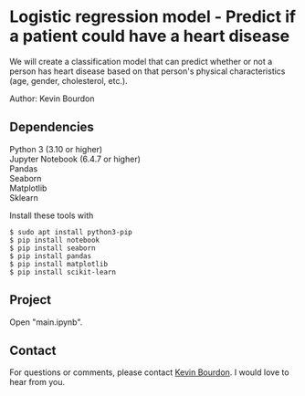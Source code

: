 # Logistic regression model - Predict if a patient could have a heart disease

We will create a classification model that can predict whether or not a person has heart disease based on that person's physical characteristics (age, gender, cholesterol, etc.).

Author: Kevin Bourdon

## Dependencies

Python 3 (3.10 or higher) <br>
Jupyter Notebook (6.4.7 or higher)<br>
Pandas<br>
Seaborn<br>
Matplotlib<br>
Sklearn<br>

Install these tools with

```shell
$ sudo apt install python3-pip
$ pip install notebook
$ pip install seaborn
$ pip install pandas
$ pip install matplotlib
$ pip install scikit-learn
```

## Project

Open "main.ipynb".

## Contact

For questions or comments, please contact [Kevin Bourdon](mailto:kevin.bourdon@kedgebs.com). I would love
to hear from you.
